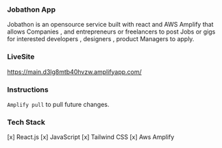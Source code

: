 ### Jobathon App

Jobathon is an opensource service built with react and AWS Amplify that allows Companies , and entrepreneurs or freelancers to post Jobs or gigs for interested developers , designers , product Managers to apply.

### LiveSite

https://main.d3lg8mtb40hvzw.amplifyapp.com/

### Instructions

`Amplify pull` to pull future changes.

### Tech Stack

[x] React.js
[x] JavaScript
[x] Tailwind CSS
[x] Aws Amplify
